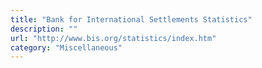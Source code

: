 ```yaml
---
title: "Bank for International Settlements Statistics"
description: ""
url: "http://www.bis.org/statistics/index.htm"
category: "Miscellaneous"
---
```


